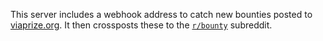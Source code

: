 This server includes a webhook address to catch new bounties posted to [viaprize.org](https://www.viaprize.org/). It then crossposts these to the [`r/bounty`](https://www.reddit.com/r/Bounty/) subreddit.